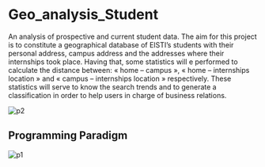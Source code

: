 # Geo_analysis_Student
An analysis of prospective and current student data. The aim for this project is to constitute a geographical database of EISTI’s students with their personal address, campus address and the addresses where their internships took place. Having that, some statistics will e performed to calculate the distance between: « home – campus », « home – internships location » and « campus – internships location » respectively. These statistics will serve to know the search trends and to generate a classification in order to help users in charge of business relations.

![p2](https://user-images.githubusercontent.com/45566835/83158269-ddb83700-a104-11ea-81f1-7ed6ef615cad.png)

## Programming Paradigm
![p1](https://user-images.githubusercontent.com/45566835/83158266-dc870a00-a104-11ea-9961-ea6d5148c36e.jpg)
